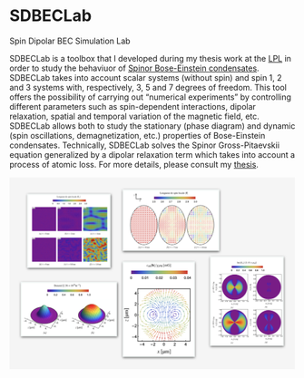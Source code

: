 # SDBECLab
 Spin Dipolar BEC Simulation Lab
 
SDBECLab is a toolbox that I developed during my thesis work at the [LPL](http://www-lpl.univ-paris13.fr/LPL_NEWS_WEB/UK/AF.awp) in order to study the behaviuor of [Spinor Bose-Einstein condensates](https://en.wikipedia.org/wiki/Spinor_condensate). SDBECLab takes into account scalar systems (without spin) and spin 1, 2 and 3 systems with, respectively, 3, 5 and 7 degrees of freedom. This tool offers the possibility of carrying out “numerical experiments” by controlling different parameters such as spin-dependent interactions, dipolar relaxation, spatial and temporal variation of the magnetic field, etc. SDBECLab allows both to study the stationary (phase diagram) and dynamic (spin oscillations, demagnetization, etc.) properties of Bose-Einstein condensates. Technically, SDBECLab solves the Spinor Gross-Pitaevskii equation generalized by a dipolar relaxation term which takes into account a process of atomic loss. For more details, please consult my [thesis](https://tel.archives-ouvertes.fr/tel-02386895v2).

 ![galerie](readme_images/figure.png)
